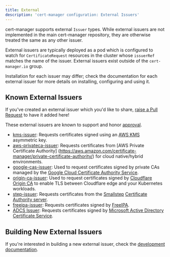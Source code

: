 ```yaml
---
title: External
description: 'cert-manager configuration: External Issuers'
---
```


cert-manager supports external `Issuer` types. While external issuers are not
implemented in the main cert-manager repository, they are otherwise treated the
same as any other issuer.

External issuers are typically deployed as a pod which is configured
to watch for `CertificateRequest` resources in the cluster whose `issuerRef`
matches the name of the issuer. External issuers exist outside of the
`cert-manager.io` group.

Installation for each issuer may differ; check the documentation for each
external issuer for more details on installing, configuring and using it.

## Known External Issuers

If you've created an external issuer which you'd like to share,
[raise a Pull Request](https://github.com/cert-manager/website/pulls) to have
it added here!

These external issuers are known to support and honor [approval](https://cert-manager.io/docs/concepts/certificaterequest/#approval).

- [kms-issuer](https://github.com/Skyscanner/kms-issuer): Requests
  certificates signed using an [AWS KMS](https://aws.amazon.com/kms/) asymmetric key.
- [aws-privateca-issuer](https://github.com/cert-manager/aws-privateca-issuer): Requests
  certificates from [AWS Private Certificate Authority] (https://aws.amazon.com/certificate-manager/private-certificate-authority/)
  for cloud native/hybrid environments.
- [google-cas-issuer](https://github.com/jetstack/google-cas-issuer): Used
  to request certificates signed by private CAs managed by the
  [Google Cloud Certificate Authority Service](https://cloud.google.com/certificate-authority-service/).
- [origin-ca-issuer](https://github.com/cloudflare/origin-ca-issuer): Used
  to request certificates signed by
  [Cloudflare Origin CA](https://developers.cloudflare.com/ssl/origin-configuration/origin-ca)
  to enable TLS between Cloudflare edge and your Kubernetes workloads.
- [step-issuer](https://github.com/smallstep/step-issuer): Requests
  certificates from the [Smallstep](https://smallstep.com) [Certificate Authority server](https://github.com/smallstep/certificates).
- [freeipa-issuer](https://github.com/guilhem/freeipa-issuer): Requests
  certificates signed by [FreeIPA](https://www.freeipa.org).
- [ADCS Issuer](https://github.com/nokia/adcs-issuer): Requests
  certificates signed by [Microsoft Active Directory Certificate Service](https://docs.microsoft.com/en-us/windows-server/networking/core-network-guide/cncg/server-certs/install-the-certification-authority).

## Building New External Issuers

If you're interested in building a new external issuer, check the [development documentation](../contributing/external-issuers.md).